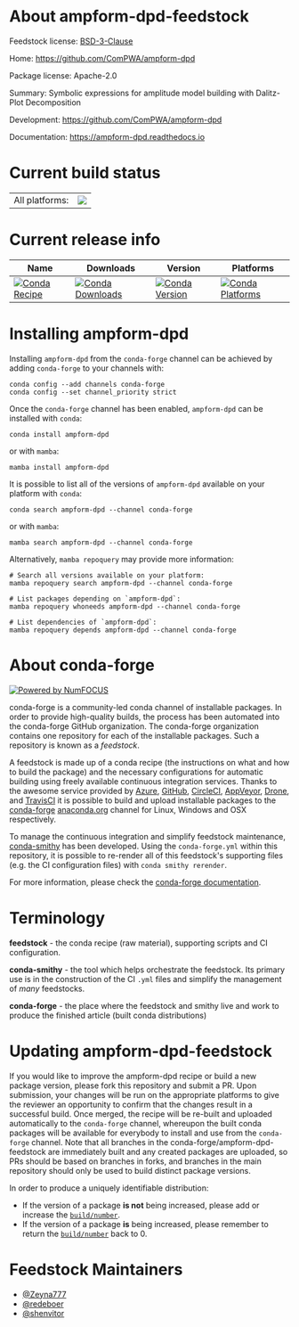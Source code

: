 About ampform-dpd-feedstock
===========================

Feedstock license: [BSD-3-Clause](https://github.com/conda-forge/ampform-dpd-feedstock/blob/main/LICENSE.txt)

Home: https://github.com/ComPWA/ampform-dpd

Package license: Apache-2.0

Summary: Symbolic expressions for amplitude model building with Dalitz-Plot Decomposition

Development: https://github.com/ComPWA/ampform-dpd

Documentation: https://ampform-dpd.readthedocs.io

Current build status
====================


<table><tr><td>All platforms:</td>
    <td>
      <a href="https://dev.azure.com/conda-forge/feedstock-builds/_build/latest?definitionId=22272&branchName=main">
        <img src="https://dev.azure.com/conda-forge/feedstock-builds/_apis/build/status/ampform-dpd-feedstock?branchName=main">
      </a>
    </td>
  </tr>
</table>

Current release info
====================

| Name | Downloads | Version | Platforms |
| --- | --- | --- | --- |
| [![Conda Recipe](https://img.shields.io/badge/recipe-ampform--dpd-green.svg)](https://anaconda.org/conda-forge/ampform-dpd) | [![Conda Downloads](https://img.shields.io/conda/dn/conda-forge/ampform-dpd.svg)](https://anaconda.org/conda-forge/ampform-dpd) | [![Conda Version](https://img.shields.io/conda/vn/conda-forge/ampform-dpd.svg)](https://anaconda.org/conda-forge/ampform-dpd) | [![Conda Platforms](https://img.shields.io/conda/pn/conda-forge/ampform-dpd.svg)](https://anaconda.org/conda-forge/ampform-dpd) |

Installing ampform-dpd
======================

Installing `ampform-dpd` from the `conda-forge` channel can be achieved by adding `conda-forge` to your channels with:

```
conda config --add channels conda-forge
conda config --set channel_priority strict
```

Once the `conda-forge` channel has been enabled, `ampform-dpd` can be installed with `conda`:

```
conda install ampform-dpd
```

or with `mamba`:

```
mamba install ampform-dpd
```

It is possible to list all of the versions of `ampform-dpd` available on your platform with `conda`:

```
conda search ampform-dpd --channel conda-forge
```

or with `mamba`:

```
mamba search ampform-dpd --channel conda-forge
```

Alternatively, `mamba repoquery` may provide more information:

```
# Search all versions available on your platform:
mamba repoquery search ampform-dpd --channel conda-forge

# List packages depending on `ampform-dpd`:
mamba repoquery whoneeds ampform-dpd --channel conda-forge

# List dependencies of `ampform-dpd`:
mamba repoquery depends ampform-dpd --channel conda-forge
```


About conda-forge
=================

[![Powered by
NumFOCUS](https://img.shields.io/badge/powered%20by-NumFOCUS-orange.svg?style=flat&colorA=E1523D&colorB=007D8A)](https://numfocus.org)

conda-forge is a community-led conda channel of installable packages.
In order to provide high-quality builds, the process has been automated into the
conda-forge GitHub organization. The conda-forge organization contains one repository
for each of the installable packages. Such a repository is known as a *feedstock*.

A feedstock is made up of a conda recipe (the instructions on what and how to build
the package) and the necessary configurations for automatic building using freely
available continuous integration services. Thanks to the awesome service provided by
[Azure](https://azure.microsoft.com/en-us/services/devops/), [GitHub](https://github.com/),
[CircleCI](https://circleci.com/), [AppVeyor](https://www.appveyor.com/),
[Drone](https://cloud.drone.io/welcome), and [TravisCI](https://travis-ci.com/)
it is possible to build and upload installable packages to the
[conda-forge](https://anaconda.org/conda-forge) [anaconda.org](https://anaconda.org/)
channel for Linux, Windows and OSX respectively.

To manage the continuous integration and simplify feedstock maintenance,
[conda-smithy](https://github.com/conda-forge/conda-smithy) has been developed.
Using the ``conda-forge.yml`` within this repository, it is possible to re-render all of
this feedstock's supporting files (e.g. the CI configuration files) with ``conda smithy rerender``.

For more information, please check the [conda-forge documentation](https://conda-forge.org/docs/).

Terminology
===========

**feedstock** - the conda recipe (raw material), supporting scripts and CI configuration.

**conda-smithy** - the tool which helps orchestrate the feedstock.
                   Its primary use is in the construction of the CI ``.yml`` files
                   and simplify the management of *many* feedstocks.

**conda-forge** - the place where the feedstock and smithy live and work to
                  produce the finished article (built conda distributions)


Updating ampform-dpd-feedstock
==============================

If you would like to improve the ampform-dpd recipe or build a new
package version, please fork this repository and submit a PR. Upon submission,
your changes will be run on the appropriate platforms to give the reviewer an
opportunity to confirm that the changes result in a successful build. Once
merged, the recipe will be re-built and uploaded automatically to the
`conda-forge` channel, whereupon the built conda packages will be available for
everybody to install and use from the `conda-forge` channel.
Note that all branches in the conda-forge/ampform-dpd-feedstock are
immediately built and any created packages are uploaded, so PRs should be based
on branches in forks, and branches in the main repository should only be used to
build distinct package versions.

In order to produce a uniquely identifiable distribution:
 * If the version of a package **is not** being increased, please add or increase
   the [``build/number``](https://docs.conda.io/projects/conda-build/en/latest/resources/define-metadata.html#build-number-and-string).
 * If the version of a package **is** being increased, please remember to return
   the [``build/number``](https://docs.conda.io/projects/conda-build/en/latest/resources/define-metadata.html#build-number-and-string)
   back to 0.

Feedstock Maintainers
=====================

* [@Zeyna777](https://github.com/Zeyna777/)
* [@redeboer](https://github.com/redeboer/)
* [@shenvitor](https://github.com/shenvitor/)

